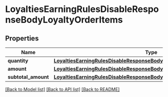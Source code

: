 # LoyaltiesEarningRulesDisableResponseBodyLoyaltyOrderItems


## Properties
Name | Type | Description | Notes
------------ | ------------- | ------------- | -------------
**quantity** | [**LoyaltiesEarningRulesDisableResponseBodyLoyaltyOrderItemsQuantity**](LoyaltiesEarningRulesDisableResponseBodyLoyaltyOrderItemsQuantity.md) |  | [optional] 
**amount** | [**LoyaltiesEarningRulesDisableResponseBodyLoyaltyOrderItemsAmount**](LoyaltiesEarningRulesDisableResponseBodyLoyaltyOrderItemsAmount.md) |  | [optional] 
**subtotal_amount** | [**LoyaltiesEarningRulesDisableResponseBodyLoyaltyOrderItemsSubtotalAmount**](LoyaltiesEarningRulesDisableResponseBodyLoyaltyOrderItemsSubtotalAmount.md) |  | [optional] 

[[Back to Model list]](../README.md#documentation-for-models) [[Back to API list]](../README.md#documentation-for-api-endpoints) [[Back to README]](../README.md)


